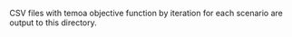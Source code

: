 CSV files with temoa objective function by iteration for each scenario are output to this directory.
